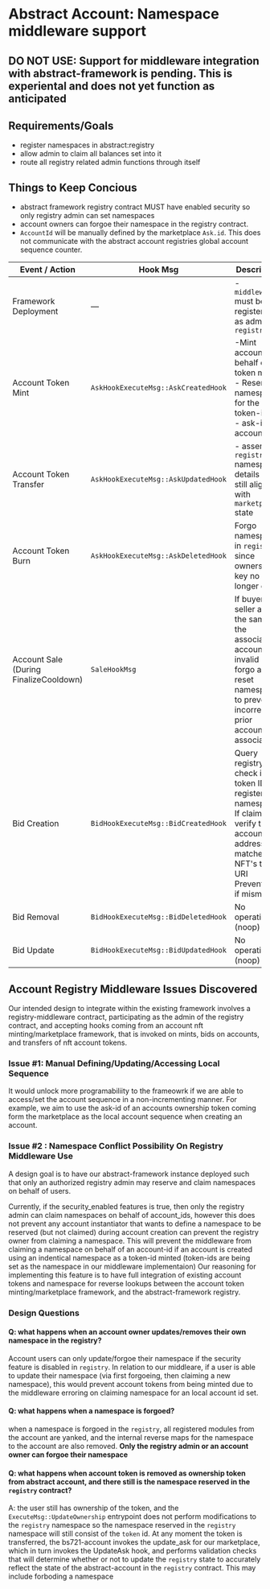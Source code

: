 # Abstract Account: Namespace middleware support

## DO NOT USE: Support for middleware integration with abstract-framework is pending. This is experiental and does not yet function as anticipated

## Requirements/Goals
<!-- - accept all hook methods from the bs-account marketplace -->
- register namespaces in abstract:registry
- allow admin to claim all balances set into it
- route all registry related admin functions through itself

## Things to Keep Concious

- abstract framework registry contract MUST have enabled security so only registry admin can set namespaces
- account owners can forgoe their namespace in the registry contract.
- `AccountId` will be manually defined by the marketplace `Ask.id`. This does not communicate with the abstract account registries global account sequence counter.

| Event / Action                     | Hook Msg                   | Description |
|------------------------------------|----------------------------|-----------|
| Framework Deployment               | —                          | - `middleware` must be registered as admin for `registry` |
| Account Token Mint                 | `AskHookExecuteMsg::AskCreatedHook`       | -Mint account on behalf of token minter <br> - Reserve namespace for the token-id <br> - ask-id is account seq |
| Account Token Transfer             | `AskHookExecuteMsg::AskUpdatedHook`       | - assert `registry` namespace details are still aligned with `marketplace` state |
| Account Token Burn                 | `AskHookExecuteMsg::AskDeletedHook`       | Forgo namespace in `registry` since ownership key no longer exists<br>  |
| Account Sale (During FinalizeCooldown) | `SaleHookMsg`                     | If buyer and seller are the same, the associated account is invalid → forgo and reset namespace to prevent incorrect prior account association |
| Bid Creation                       | `BidHookExecuteMsg::BidCreatedHook`                          | Query registry to check if token ID is registered in namespaces<br>If claimed, verify that account address matches NFT's token URI<br>Prevent bid if mismatch |
| Bid Removal                        | `BidHookExecuteMsg::BidDeletedHook`                        | No operation (noop) |
| Bid Update                         |  `BidHookExecuteMsg::BidUpdatedHook`                          | No operation (noop) |

## Account Registry Middleware Issues Discovered

Our intended design to integrate within the existing framework involves a registry-middleware contract, participating as the admin of the registry contract, and accepting hooks coming from an account nft minting/marketplace framework, that is invoked on mints, bids on accounts, and transfers of nft account tokens.

### Issue #1: Manual Defining/Updating/Accessing Local Sequence

It would unlock more programabiliity to the frameowrk if we are able to access/set the account sequence in a non-incrementing manner. For example, we aim to use the ask-id of an accounts ownership token coming form the marketplace as the local account sequence when creating an account.  

### Issue #2 : Namespace Conflict Possibility On Registry Middleware Use

 A design goal is to have our abstract-framework instance deployed such that only an authorized registry admin may reserve and claim namespaces on behalf of users.

Currently, if the security_enabled features is true, then only the registry admin can claim namespaces on behalf of account_ids, however this does not prevent any account instantiator that wants to define a namespace to be reserved (but not claimed) during account creation can prevent the registry owner from claiming a namespace. This will prevent the middleware from claiming a namespace on behalf of an account-id if an account is created using an indentical namespace as a token-id minted (token-ids are being set as the namespace in our middleware implementaion)
Our reasoning for implementing this feature is to have full integration of existing account tokens and namespace for reverse lookups between the account token minting/marketplace framework, and the abstract-framework registry.

### Design Questions

#### Q: what happens when an account owner updates/removes their own namespace in the registry?

Account users can only update/forgoe their namespace if the security feature is disabled in `registry`. In relation to our middleare, if a user is able to update their namespace (via first forgoeing, then claiming a new namespace), this would prevent account tokens from being minted due to the middleware erroring on claiming namespace for an local account id set.

#### Q: what happens when a namespace is forgoed?

when a namespace is forgoed in the `registry`, all registered modules from the account are yanked, and the internal reverse maps for the namespace to the account are also removed. **Only the registry admin or an account owner can forgoe their namespace**

#### Q: what happens when account token is removed as ownership token from abstract account, and there still is the namespace reserved in the `registry` contract?

A: the user still has ownership of the token, and the `ExecuteMsg::UpdateOwnership` entrypoint does not perform modifications to the `registry` namespace so the namespace reserved in the `registry` namespace will still consist of the `token` id. At any moment the token is transferred, the bs721-account invokes the update_ask for our marketplace, which in turn invokes the UpdateAsk hook, and performs validation checks that will determine whether or not to update the `registry` state to accurately reflect the state of the abstract-account in the `registry` contract. This may include forboding a namespace
